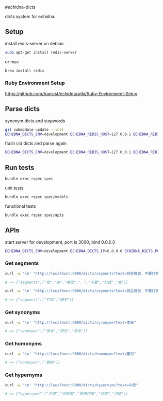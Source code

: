 #echidna-dicts

dicts system for echidna.

## Setup

install redis-server on debian

```bash
sudo apt-get install redis-server
```

or mac

```bash
brew install redis
```

### Ruby Environment Setup

<https://github.com/transist/echidna/wiki/Ruby-Environment-Setup>

## Parse dicts

synonym dicts and stopwords

```bash
git submodule update --init
ECHIDNA_DICTS_ENV=development ECHIDNA_REDIS_HOST=127.0.0.1 ECHIDNA_REDIS_PORT=6379 ECHIDNA_REDIS_NAMESPACE="e:d" ruby bin/init_dicts.rb
```

flush old dicts and parse again

```bash
ECHIDNA_DICTS_ENV=development ECHIDNA_REDIS_HOST=127.0.0.1 ECHIDNA_REDIS_PORT=6379 ECHIDNA_REDIS_NAMESPACE="e:d" FORCE_FLUSH=true ruby bin/init_dicts.rb
```

## Run tests

```bash
bundle exec rspec spec
```

unit tests

```bash
bundle exec rspec spec/models
```

functional tests

```bash
bundle exec rspec spec/apis
```

## APIs

start server for development, port is 3000, bind 0.0.0.0

```bash
ECHIDNA_DICTS_ENV=development ECHIDNA_DICTS_IP=0.0.0.0 ECHIDNA_DICTS_PORT=9000 ECHIDNA_DICTS_DAEMON=true ECHIDNA_REDIS_HOST=127.0.0.1 ECHIDNA_REDIS_PORT=6379 ECHIDNA_REDIS_NAMESPACE="e:d" ruby app.rb
```

### Get segments

```bash
curl -w '\n' "http://localhost:9000/dicts/segments?text=我在睡觉，不要打扰我"

# => {"segments":["我","在","睡觉","，","不要","打扰","我"]}
```

```bash
curl -w '\n' "http://localhost:9000/dicts/segments?text=我在睡觉，不要打扰我&optimize=true"

# => {"segments":["打扰","睡觉"]}
```

### Get synonyms

```bash
curl -w '\n' "http://localhost:9000/dicts/synonyms?text=本来"

# => {"synonyms":["原本","原先","原来"]}
```

### Get homonyms

```bash
curl -w '\n' "http://localhost:9000/dicts/homonyms?text=富裕"

# => {"hononyms":["馥郁"]}
```

### Get hypernyms

```bash
curl -w '\n' "http://localhost:9000/dicts/hypernyms?text=许愿"

# => {"hypernyms":["许诺","作曲家","网络作家","作家","河南"]}
```
